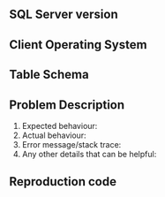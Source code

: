 ## SQL Server version

## Client Operating System

## Table Schema

## Problem Description
1. Expected behaviour:
2. Actual behaviour:
3. Error message/stack trace:
4. Any other details that can be helpful:

## Reproduction code
